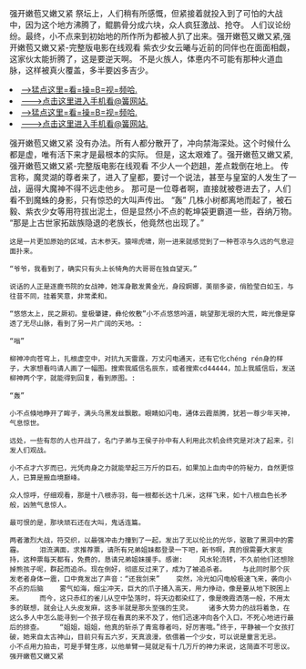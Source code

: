 强开嫩苞又嫩又紧    祭坛上，人们稍有所感慨，但紧接着就投入到了可怕的大战中，因为这个地方沸腾了，鲲鹏骨分成六块，众人疯狂激战、抢夺。    人们议论纷纷。最终，小不点来到初始地的所作所为都被人扒了出来。强开嫩苞又嫩又紧,强开嫩苞又嫩又紧-完整版电影在线观看    紫衣少女云曦与近前的同伴也在面面相觑，这家伙太能折腾了，这是要逆天啊。    不是火族人，体悳内不可能有那种火道血脉，这样被真火覆盖，多半要凶多吉少。

<li><a href="http://xpfhcp295.sg925.xyz/#md_1026">-->猛点这里=看=操=B=视=频哈.</a></li>
<li><a href="http://xpfhcp295.sg925.xyz/#md_1026">--->点击这里进入手机看@簧网站.</a></li>





<li><a href="http://xpfhcp295.sg925.xyz/#md_1026">-->猛点这里=看=操=B=视=频哈.</a></li>
<li><a href="http://xpfhcp295.sg925.xyz/#md_1026">--->点击这里进入手机看@簧网站.</a></li>



强开嫩苞又嫩又紧    没有办法。所有人都分散开了，冲向禁海深处。这个时候什么都是虚，唯有活下来才是最根本的实际。    但是，这太艰难了。强开嫩苞又嫩又紧,强开嫩苞又嫩又紧-完整版电影在线观看    不少人一个趔趄，差点栽倒在地上。
    传言称，魔灵湖的尊者来了，进入了皇都，要讨一个说法，甚至与皇室的人发生了一战，逼得大魔神不得不远走他乡。    那可是一位尊者啊，直接就被卷进去了，人们看不到魔蛛的身影，只有惊恐的大叫声传出。    “轰”    几株小树都离地而起了，被石毅、紫衣少女等用符拔出泥土，但是显然小不点的乾坤袋更霸道一些，吞纳万物。    “那是上古世家拓跋族隐退的老族长，他竟然也出现了。”

    这是一片更加原始的区域，古木参天。猿啼虎啸，刚一进来就感觉到了一种苍凉与久远的气息迎面扑来。

    “爷爷，我看到了，确实只有头上长犄角的大哥哥在独自望天。”

    说话的人正是逐鹿书院的女战神，她浑身散发黄金光，身段婀娜，美丽多姿，俏脸莹白如玉，与往昔不同，挂着笑意，非常柔和。

    “悠悠太上，民之厥初。皇极肇建，彝伦攸敷”小不点悠悠吟道，眺望那无垠的大荒，眸光像是穿透了无尽山脉，看到了另一片广阔的天地。:

    “嗡”

    柳神冲向苍穹上，扎根虚空中，对抗九天雷霆，万丈闪电通天，还有它化chéng rén身的样子，大家想看吗请人画了一幅图。搜索我威信名辰东，或者搜索cd44444，加上我威信后，发送柳神两个字，就能得到回复，看到原图。:

    “轰”

    小不点倏地睁开了眸子，满头乌黑发丝飘散。眼睛如闪电，通体云霞蒸腾，犹若一尊少年天神，气息惊世。

    远处，一些有怨的人也开战了，名门子弟与王侯子孙中有人利用此次机会终究是对决了起来，引发人们观战。

    小不点才六岁而已，光凭肉身之力就能举起三万斤的巨石，如果加上血肉中的符秘力，自然更惊人，已算是搬血境巅峰。

    众人惊呼，仔细观看，那是十八根赤羽，每一根都长达十几米，这样飞来，如十八根血色长矛般，凶煞气息惊人。

    最可恨的是，那块顽石还在大叫，鬼话连篇。

    两者激烈大战，符交织，以最强冲击力撞到了一起，发出了无以伦比的光华，驱散了黑洞中的雾霾。    泪流满面，求推荐票，请所有兄弟姐妹都登录一下吧，新书啊，真的很需要大家支持，这种票每天都有，免费的，恳请兄弟姐妹援手。感谢:    风水轮流转，不久前他们还想除掉熊孩子呢，群起而追杀。现在倒好，彻底反过来了，成为了被追杀者。    与此同时那个灰发老者身体一震，口中竟发出了声音：“还我剑来”    突然，冷光如闪电般极速飞来，袭向小不点的后脑    雾气如海，烟尘冲天，巨大的爪子捅入高天，用力挣动，像是要从地下脱困上来。    而今，这只赤红的雀儿从空中坠落时，将天边都染红了，像是晚霞洒落一般，不用太多的联想，就会让人头皮发麻，这多半就是那头至强的生灵。    诸多大势力的战将着急，在这么多人中怎么能寻到一个孩子现在看真的来不及了，他们迅速冲向各个入口，不死心地进行最后的排查。    “姐姐，姐姐，他真的斩杀了青鸾尊者吗，好厉害哦。”终于，平静被一个女孩打破，她来自太古神山，目前只有五六岁，天真浪漫，依偎着一个少女，可以说是童言无忌。    小不点用力拍击，可是手臂生疼，以他单臂一晃就足有十几万斤的神力来说，这简直不可思议。强开嫩苞又嫩又紧
